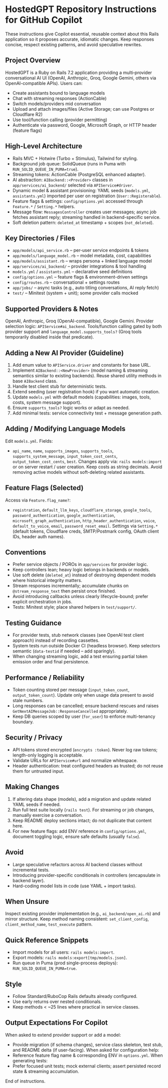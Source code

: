 # HostedGPT Repository Instructions for GitHub Copilot

These instructions give Copilot essential, reusable context about this Rails application so it proposes accurate, idiomatic changes. Keep responses concise, respect existing patterns, and avoid speculative rewrites.

## Project Overview
HostedGPT is a Ruby on Rails 7.2 application providing a multi‑provider conversational AI UI (OpenAI, Anthropic, Groq, Google Gemini, others via OpenAI-compatible APIs). Users can:
- Create assistants bound to language models
- Chat with streaming responses (ActionCable)
- Switch models/providers mid conversation
- Upload and attach images/files (Active Storage; can use Postgres or Cloudflare R2)
- Use tool/function calling (provider permitting)
- Authenticate via password, Google, Microsoft Graph, or HTTP header (feature flags)

## High-Level Architecture
- Rails MVC + Hotwire (Turbo + Stimulus), Tailwind for styling.
- Background job queue: SolidQueue (runs in Puma with `RUN_SOLID_QUEUE_IN_PUMA=true`).
- Streaming tokens: ActionCable (PostgreSQL enhanced adapter).
- AI abstraction: `AIBackend::<Provider>` classes in `app/services/ai_backend/` selected via `APIService#driver`.
- Dynamic model & assistant provisioning: YAML seeds (`models.yml`, `assistants.yml`) imported per user on registration (`User::Registerable`).
- Feature flags & settings: `config/options.yml` accessed through `Feature.*` / `Setting.*` helpers.
- Message flow: `MessagesController` creates user messages; async job fetches assistant reply; streaming handled in backend-specific service.
- Soft deletion pattern: `deleted_at` timestamp + scopes (`not_deleted`).

## Key Directories / Files
- `app/models/api_service.rb` – per-user service endpoints & tokens
- `app/models/language_model.rb` – model metadata, cost, capabilities
- `app/models/assistant.rb` – wraps persona + linked language model
- `app/services/ai_backend/` – provider integrations & tool handling
- `models.yml` / `assistants.yml` – declarative seed definitions
- `config/options.yml` – feature flags & environment-driven settings
- `config/routes.rb` – conversational + settings routes
- `app/jobs/` – async tasks (e.g., auto titling conversations, AI reply fetch)
- `test/` – Minitest (system + unit); some provider calls mocked

## Supported Providers & Notes
OpenAI, Anthropic, Groq (OpenAI-compatible), Google Gemini. Provider selection logic: `APIService#ai_backend`. Tools/function calling gated by both provider support and `language_model.supports_tools?` (Groq tools temporarily disabled inside that predicate).

## Adding a New AI Provider (Guideline)
1. Add enum value to `APIService.driver` and constants for base URL.
2. Implement `AIBackend::<NewProvider>` (model naming & streaming semantics similar to existing backends). Reuse shared utility methods in base `AIBackend` class.
3. Handle test client stub for deterministic tests.
4. Extend seeding (user registration hook) if you want automatic creation.
5. Update `models.yml` with default models (capabilities: images, tools, costs, system message support).
6. Ensure `supports_tools?` logic works or adapt as needed.
7. Add minimal tests: service connectivity test + message generation path.

## Adding / Modifying Language Models
Edit `models.yml`. Fields:
- `api_name`, `name`, `supports_images`, `supports_tools`, `supports_system_message`, `input_token_cost_cents`, `output_token_cost_cents`, `best`.
Changes apply via: `rails models:import` or on server restart / user creation. Keep costs as string decimals. Avoid removing active models without soft-deleting related assistants.

## Feature Flags (Selected)
Access via `Feature.flag_name?`:
- `registration`, `default_llm_keys`, `cloudflare_storage`, `google_tools`, `password_authentication`, `google_authentication`, `microsoft_graph_authentication`, `http_header_authentication`, `voice`, `default_to_voice`, `email`, `password_reset_email`.
Settings via `Setting.*` (default tokens, Cloudflare creds, SMTP/Postmark config, OAuth client IDs, header auth names).

## Conventions
- Prefer service objects / POROs in `app/services` for provider logic.
- Keep controllers lean; heavy logic belongs in backends or models.
- Use soft delete (`deleted_at`) instead of destroying dependent models where historical integrity matters.
- Stream responses incrementally; accumulate chunks on `@stream_response_text` then persist once finished.
- Avoid introducing callbacks unless clearly lifecycle-bound; prefer explicit orchestration in jobs.
- Tests: Minitest style; place shared helpers in `test/support/`.

## Testing Guidance
- For provider tests, stub network classes (see OpenAI test client approach) instead of recording cassettes.
- System tests run outside Docker CI (headless browser). Keep selectors semantic (`data-testid` if needed – add sparingly).
- When changing streaming logic, add a test ensuring partial token emission order and final persistence.

## Performance / Reliability
- Token counting stored per message (`input_token_count`, `output_token_count`). Update only when usage data present to avoid stale numbers.
- Long responses can be cancelled; ensure backend rescues and raises `GetNextAIMessageJob::ResponseCancelled` appropriately.
- Keep DB queries scoped by user (`for_user`) to enforce multi-tenancy boundary.

## Security / Privacy
- API tokens stored encrypted (`encrypts :token`). Never log raw tokens; length-only logging is acceptable.
- Validate URLs for `APIService#url` and normalize whitespace.
- Header authentication: treat configured headers as trusted; do not reuse them for untrusted input.

## Making Changes
1. If altering data shape (models), add a migration and update related YAML seeds if needed.
2. Run full test suite locally (`rails test`). For streaming or job changes, manually exercise a conversation.
3. Keep README deploy sections intact; do not duplicate that content here.
4. For new feature flags: add ENV reference in `config/options.yml`, document toggling logic, ensure safe defaults (usually `false`).

## Avoid
- Large speculative refactors across AI backend classes without incremental tests.
- Introducing provider-specific conditionals in controllers (encapsulate in backend layer).
- Hard-coding model lists in code (use YAML + import tasks).

## When Unsure
Inspect existing provider implementation (e.g., `ai_backend/open_ai.rb`) and mirror structure. Keep method naming consistent: `set_client_config`, `client_method_name`, `test_execute` pattern.

## Quick Reference Snippets
- Import models for all users: `rails models:import`.
- Export models: `rails models:export[tmp/models.json]`.
- Run queue in Puma (prod single-process deploys): `RUN_SOLID_QUEUE_IN_PUMA=true`.

## Style
- Follow Standard/RuboCop Rails defaults already configured.
- Use early returns over nested conditionals.
- Keep methods < ~25 lines where practical in service classes.

## Output Expectations For Copilot
When asked to extend provider support or add a model:
- Provide migration (if schema changes), service class skeleton, test stub, and README delta (if user-facing).
When asked for configuration help:
- Reference feature flag name & corresponding ENV in `options.yml`.
When generating tests:
- Prefer focused unit tests; mock external clients; assert persisted record state & streaming accumulation.

End of instructions.
